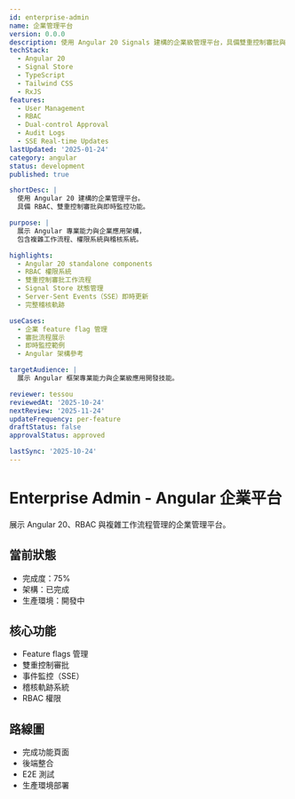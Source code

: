 ```yaml
---
id: enterprise-admin
name: 企業管理平台
version: 0.0.0
description: 使用 Angular 20 Signals 建構的企業級管理平台，具備雙重控制審批與 RBAC
techStack:
  - Angular 20
  - Signal Store
  - TypeScript
  - Tailwind CSS
  - RxJS
features:
  - User Management
  - RBAC
  - Dual-control Approval
  - Audit Logs
  - SSE Real-time Updates
lastUpdated: '2025-01-24'
category: angular
status: development
published: true

shortDesc: |
  使用 Angular 20 建構的企業管理平台。
  具備 RBAC、雙重控制審批與即時監控功能。

purpose: |
  展示 Angular 專業能力與企業應用架構，
  包含複雜工作流程、權限系統與稽核系統。

highlights:
  - Angular 20 standalone components
  - RBAC 權限系統
  - 雙重控制審批工作流程
  - Signal Store 狀態管理
  - Server-Sent Events（SSE）即時更新
  - 完整稽核軌跡

useCases:
  - 企業 feature flag 管理
  - 審批流程展示
  - 即時監控範例
  - Angular 架構參考

targetAudience: |
  展示 Angular 框架專業能力與企業級應用開發技能。

reviewer: tessou
reviewedAt: '2025-10-24'
nextReview: '2025-11-24'
updateFrequency: per-feature
draftStatus: false
approvalStatus: approved

lastSync: '2025-10-24'
---
```


# Enterprise Admin - Angular 企業平台

展示 Angular 20、RBAC 與複雜工作流程管理的企業管理平台。

## 當前狀態
- 完成度：75%
- 架構：已完成
- 生產環境：開發中

## 核心功能
- Feature flags 管理
- 雙重控制審批
- 事件監控（SSE）
- 稽核軌跡系統
- RBAC 權限

## 路線圖
- 完成功能頁面
- 後端整合
- E2E 測試
- 生產環境部署

